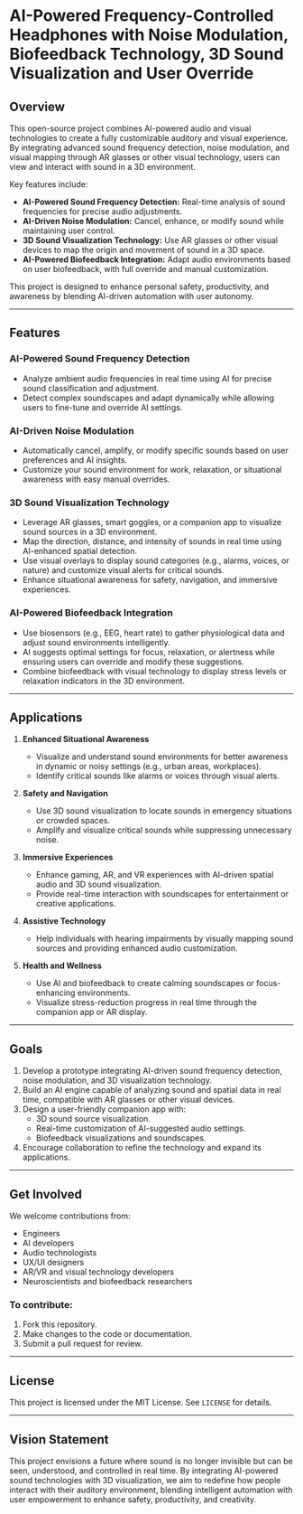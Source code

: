 # AI-Powered Frequency-Controlled Headphones with Noise Modulation, Biofeedback Technology, 3D Sound Visualization and User Override

## Overview
This open-source project combines AI-powered audio and visual technologies to create a fully customizable auditory and visual experience. By integrating advanced sound frequency detection, noise modulation, and visual mapping through AR glasses or other visual technology, users can view and interact with sound in a 3D environment. 

Key features include:
- **AI-Powered Sound Frequency Detection:** Real-time analysis of sound frequencies for precise audio adjustments.
- **AI-Driven Noise Modulation:** Cancel, enhance, or modify sound while maintaining user control.
- **3D Sound Visualization Technology:** Use AR glasses or other visual devices to map the origin and movement of sound in a 3D space.
- **AI-Powered Biofeedback Integration:** Adapt audio environments based on user biofeedback, with full override and manual customization.

This project is designed to enhance personal safety, productivity, and awareness by blending AI-driven automation with user autonomy.

---

## Features

### **AI-Powered Sound Frequency Detection**
- Analyze ambient audio frequencies in real time using AI for precise sound classification and adjustment.
- Detect complex soundscapes and adapt dynamically while allowing users to fine-tune and override AI settings.

### **AI-Driven Noise Modulation**
- Automatically cancel, amplify, or modify specific sounds based on user preferences and AI insights.
- Customize your sound environment for work, relaxation, or situational awareness with easy manual overrides.

### **3D Sound Visualization Technology**
- Leverage AR glasses, smart goggles, or a companion app to visualize sound sources in a 3D environment.
- Map the direction, distance, and intensity of sounds in real time using AI-enhanced spatial detection.
- Use visual overlays to display sound categories (e.g., alarms, voices, or nature) and customize visual alerts for critical sounds.
- Enhance situational awareness for safety, navigation, and immersive experiences.

### **AI-Powered Biofeedback Integration**
- Use biosensors (e.g., EEG, heart rate) to gather physiological data and adjust sound environments intelligently.
- AI suggests optimal settings for focus, relaxation, or alertness while ensuring users can override and modify these suggestions.
- Combine biofeedback with visual technology to display stress levels or relaxation indicators in the 3D environment.

---

## Applications

1. **Enhanced Situational Awareness**
   - Visualize and understand sound environments for better awareness in dynamic or noisy settings (e.g., urban areas, workplaces).
   - Identify critical sounds like alarms or voices through visual alerts.

2. **Safety and Navigation**
   - Use 3D sound visualization to locate sounds in emergency situations or crowded spaces.
   - Amplify and visualize critical sounds while suppressing unnecessary noise.

3. **Immersive Experiences**
   - Enhance gaming, AR, and VR experiences with AI-driven spatial audio and 3D sound visualization.
   - Provide real-time interaction with soundscapes for entertainment or creative applications.

4. **Assistive Technology**
   - Help individuals with hearing impairments by visually mapping sound sources and providing enhanced audio customization.

5. **Health and Wellness**
   - Use AI and biofeedback to create calming soundscapes or focus-enhancing environments.
   - Visualize stress-reduction progress in real time through the companion app or AR display.

---

## Goals

1. Develop a prototype integrating AI-driven sound frequency detection, noise modulation, and 3D visualization technology.
2. Build an AI engine capable of analyzing sound and spatial data in real time, compatible with AR glasses or other visual devices.
3. Design a user-friendly companion app with:
   - 3D sound source visualization.
   - Real-time customization of AI-suggested audio settings.
   - Biofeedback visualizations and soundscapes.
4. Encourage collaboration to refine the technology and expand its applications.

---

## Get Involved

We welcome contributions from:
- Engineers
- AI developers
- Audio technologists
- UX/UI designers
- AR/VR and visual technology developers
- Neuroscientists and biofeedback researchers

### To contribute:
1. Fork this repository.
2. Make changes to the code or documentation.
3. Submit a pull request for review.

---

## License

This project is licensed under the MIT License. See `LICENSE` for details.

---

## Vision Statement

This project envisions a future where sound is no longer invisible but can be seen, understood, and controlled in real time. By integrating AI-powered sound technologies with 3D visualization, we aim to redefine how people interact with their auditory environment, blending intelligent automation with user empowerment to enhance safety, productivity, and creativity.
